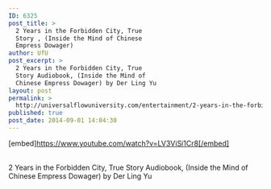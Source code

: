 ```yaml
---
ID: 6325
post_title: >
  2 Years in the Forbidden City, True
  Story , (Inside the Mind of Chinese
  Empress Dowager)
author: UfU
post_excerpt: >
  2 Years in the Forbidden City, True
  Story Audiobook, (Inside the Mind of
  Chinese Empress Dowager) by Der Ling Yu
layout: post
permalink: >
  http://universalflowuniversity.com/entertainment/2-years-in-the-forbidden-city-true-story-inside-the-mind-of-chinese-empress-dowager/
published: true
post_date: 2014-09-01 14:04:30
---
```

[embed]https://www.youtube.com/watch?v=LV3ViSi1Cr8[/embed]</br></br>
<p>2 Years in the Forbidden City, True Story Audiobook, (Inside the Mind of Chinese Empress Dowager) by Der Ling Yu</p>